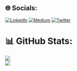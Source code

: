 <!--- 👋 Hi, I’m @Ardouz11
- I'm a Full Stack Enginner with a backgroud in Data Engineering
- 📫 You can  reach me on email rachidardouz11@gmail.com
<!--- 👀 I’m interested Machine Learning ,Data Science Data Anaylisis
- 🌱 I’m currently learning Data Science
- 📫 You can  reach me on email rachidardouz11@gmail.com

<!---
Ardouz11/Ardouz11 is a ✨ special ✨ repository because its `README.md` (this file) appears on your GitHub profile.
You can click the Preview link to take a look at your changes.
--->

## 🌐 Socials:
[![LinkedIn](https://img.shields.io/badge/LinkedIn-%230077B5.svg?logo=linkedin&logoColor=white)](https://linkedin.com/in/rachid-ardouz) [![Medium](https://img.shields.io/badge/Medium-12100E?logo=medium&logoColor=white)](https://medium.com/@rachid_ardouz) [![Twitter](https://img.shields.io/badge/Twitter-%231DA1F2.svg?logo=Twitter&logoColor=white)](https://twitter.com/rachid_ardouz) 


# 📊 GitHub Stats:
![](https://github-readme-stats.vercel.app/api?username=Ardouz11&theme=dark&hide_border=false&include_all_commits=true&count_private=true)<br/>
![](https://github-readme-streak-stats.herokuapp.com/?user=Ardouz11&theme=dark&hide_border=false)<br/>



<!-- Proudly created with GPRM ( https://gprm.itsvg.in ) -->
